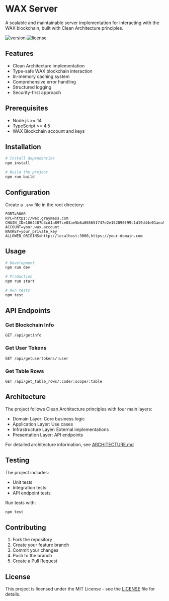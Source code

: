# WAX Server

A scalable and maintainable server implementation for interacting with the WAX blockchain, built with Clean Architecture principles.

![version](https://img.shields.io/badge/version-0.10.0-blue.svg)
![license](https://img.shields.io/badge/license-MIT-green.svg)

## Features

- Clean Architecture implementation
- Type-safe WAX blockchain interaction
- In-memory caching system
- Comprehensive error handling
- Structured logging
- Security-first approach

## Prerequisites

- Node.js >= 14
- TypeScript >= 4.5
- WAX Blockchain account and keys

## Installation

```bash
# Install dependencies
npm install

# Build the project
npm run build
```

## Configuration

Create a `.env` file in the root directory:

```env
PORT=3000
RPC=https://wax.greymass.com
CHAIN_ID=1064487b3cd1a897ce03ae5b6a865651747e2e152090f99c1d19d44e01aea5a4
ACCOUNT=your.wax.account
WAXKEY=your_private_key
ALLOWED_ORIGINS=http://localhost:3000,https://your-domain.com
```

## Usage

```bash
# Development
npm run dev

# Production
npm run start

# Run tests
npm test
```

## API Endpoints

### Get Blockchain Info
```http
GET /api/getinfo
```

### Get User Tokens
```http
GET /api/getusertokens/:user
```

### Get Table Rows
```http
GET /api/get_table_rows/:code/:scope/:table
```

## Architecture

The project follows Clean Architecture principles with four main layers:

- Domain Layer: Core business logic
- Application Layer: Use cases
- Infrastructure Layer: External implementations
- Presentation Layer: API endpoints

For detailed architecture information, see [ARCHITECTURE.md](docs/ARCHITECTURE.md)

## Testing

The project includes:
- Unit tests
- Integration tests
- API endpoint tests

Run tests with:
```bash
npm test
```

## Contributing

1. Fork the repository
2. Create your feature branch
3. Commit your changes
4. Push to the branch
5. Create a Pull Request

## License

This project is licensed under the MIT License - see the [LICENSE](LICENSE) file for details. 